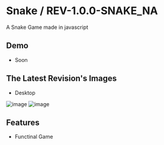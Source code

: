 
# Snake / REV-1.0.0-SNAKE_NA

A Snake Game made in javascript
## Demo
 -  Soon


## The Latest Revision's Images

- Desktop

![image](https://user-images.githubusercontent.com/64546774/228199004-43d722b0-e28d-4fa3-aca5-756413134ca4.png)
![image](https://user-images.githubusercontent.com/64546774/228199054-39ffc78a-af0a-4a01-8295-d786adaa2c6d.png)

## Features
- Functinal Game
